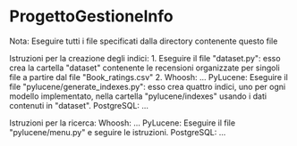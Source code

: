 # ProgettoGestioneInfo

Nota: Eseguire tutti i file specificati dalla directory contenente questo file

Istruzioni per la creazione degli indici:
    1.  Eseguire il file "dataset.py": esso crea la cartella "dataset" contenente
          le recensioni organizzate per singoli file a partire dal file "Book_ratings.csv"
    2.  Whoosh:
            ...
        PyLucene:
            Eseguire il file "pylucene/generate_indexes.py": esso crea quattro indici, uno per ogni
              modello implementato, nella cartella "pylucene/indexes" usando i dati contenuti in "dataset".
        PostgreSQL:
            ...
        
Istruzioni per la ricerca:
    Whoosh:
        ...
    PyLucene:
        Eseguire il file "pylucene/menu.py" e seguire le istruzioni.
    PostgreSQL:
        ...
